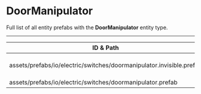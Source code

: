 # DoorManipulator
Full list of all <Badge type="warning" text="2"/> entity prefabs with the **DoorManipulator** entity type.

---
| ID & Path |
| --- |
| <a href="#3444518220"><Badge id="3444518220" type="tip" text="#"/></a> <Badge type="tip" text="3444518220"/>  <br> assets/prefabs/io/electric/switches/doormanipulator.invisible.prefab |
| <a href="#3165678508"><Badge id="3165678508" type="tip" text="#"/></a> <Badge type="tip" text="3165678508"/>  <br> assets/prefabs/io/electric/switches/doormanipulator.prefab |
